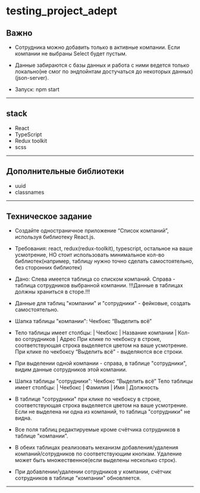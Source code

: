 # testing_project_adept

## Важно

- Сотрудника можно добавить только в активные компании.
  Если компании не выбраны Select будет пустым.

- Данные забираются с базы данных и работа с ними ведется только локально(не смог по эндпойнтам достучаться до некоторых данных)(json-server).

- Запуск: npm start

---

## stack

- React
- TypeScript
- Redux toolkit
- scss

---

## Дополнительные библиотеки

- uuid
- classnames

---

## Техническое задание

- Создайте одностраничное приложение “Список компаний”, используя библиотеку React.js.

- Требования: react, redux(redux-toolkit), typescript, остальное на ваше усмотрение, НО стоит использовать минимальное кол-во библиотек(например, таблицу нужно точно сделать самостоятельно, без сторонних библиотек)

- Дано: Слева имеется таблица со списком компаний. Справа - таблица сотрудников выбранной компании. !!!Данные в таблицах должны храниться в сторе.!!!

- Данные для таблиц "компании" и "сотрудники" - фейковые, создать самостоятельно.
- Шапка таблицы "компании": Чекбокс “Выделить всё”

- Тело таблицы имеет столбцы: | Чекбокс | Название компании | Кол-во сотрудников | Адрес
  При клике по чекбоксу в строке, соответствующая строка выделяется цветом на ваше усмотрение. При клике по чекбоксу “Выделить всё” - выделяются все строки.

- При выделении одной компании - справа, в таблице "сотрудники", видим данные сотрудников этой компании.

- Шапка таблицы "сотрудники": Чекбокс “Выделить всё”
  Тело таблицы имеет столбцы: | Чекбокс | Фамилия | Имя | Должность

- В таблице "сотрудники" при клике по чекбоксу в строке, соответствующая строка выделяется цветом на ваше усмотрение.
  Если не выделена ни одна из компаний, то таблица "сотрудники" не видна.

- Все поля таблиц редактируемые кроме счётчика сотрудников в таблице "компании".

- В обеих таблицах реализовать механизм добавления/удаления компаний/сотрудников по соответствующим кнопкам. Удаление может быть множественное(если выделены несколько строк).

- При добавлении/удалении сотрудников у компании, счётчик сотрудников в таблице "компании" обновляется.
---
